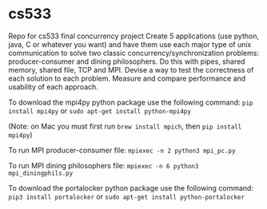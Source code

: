 # cs533
Repo for cs533 final concurrency project
Create 5 applications (use python, java, C or whatever you want) and have them use each major type of unix communication to solve two classic concurrency/synchronization problems: producer-consumer and dining philosophers. Do this with pipes, shared memory, shared file,
TCP and MPI. Devise a way to test the correctness of each solution to each problem. Measure and compare performance and usability of each approach.

To download the mpi4py python package use the following command:
`pip install mpi4py`
or
`sudo apt-get install python-mpi4py`

(Note: on Mac you must first run `brew install mpich`, then `pip install mpi4py`)


To run MPI producer-consumer file:
`mpiexec -n 2 python3 mpi_pc.py`

To run MPI dining philosophers file:
`mpiexec -n 6 python3 mpi_diningphils.py`

To download the portalocker python package use the following command:
`pip3 install portalocker`
or
`sudo apt-get install python-portalocker`